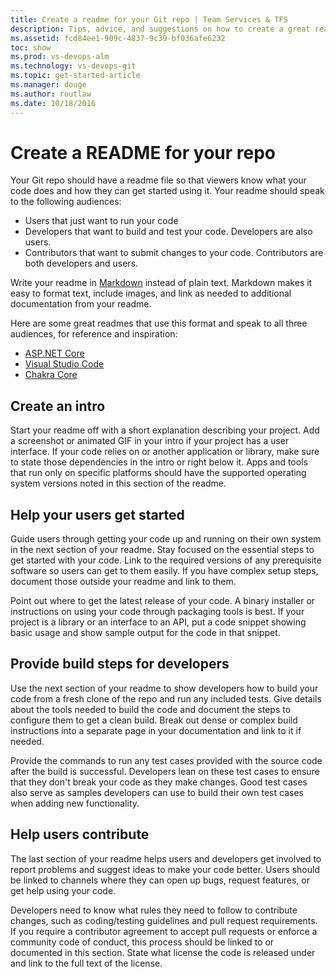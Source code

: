 ```yaml
---
title: Create a readme for your Git repo | Team Services & TFS
description: Tips, advice, and suggestions on how to create a great readne file for your Git repo.
ms.assetid: fcd84ee1-909c-4837-9c39-bf036afe6232
toc: show
ms.prod: vs-devops-alm
ms.technology: vs-devops-git
ms.topic: get-started-article
ms.manager: douge
ms.author: routlaw
ms.date: 10/18/2016
---
```


# Create a README for your repo

Your Git repo should have a readme file so that viewers know what your code does and how they can get started using it. 
Your readme should speak to the following audiences:

- Users that just want to run your code
- Developers that want to build and test your code. Developers are also users.
- Contributors that want to submit changes to your code. Contributors are both developers and users.

Write your readme in [Markdown](../reference/markdown-guidance.md) instead of plain text. Markdown makes it easy to format text, include images, and link as needed to additional documentation from your readme.

Here are some great readmes that use this format and speak to all three audiences, for reference and inspiration:

- [ASP.NET Core](https://github.com/aspnet/Home)
- [Visual Studio Code](https://github.com/Microsoft/vscode)
- [Chakra Core](https://github.com/Microsoft/ChakraCore)

## Create an intro

Start your readme off with a short explanation describing your project. Add a screenshot or animated GIF in your intro if your project has a user interface. 
If your code relies on or another application or library, make sure to state those dependencies in the intro or right below it. 
Apps and tools that run only on specific platforms should have the supported operating system versions noted in this section of the readme.

## Help your users get started

Guide users through getting your code up and running on their own system in the next section of your readme. 
Stay focused on the essential steps to get started with your code.
Link to the required versions of any prerequisite software so users can get to them easily.
If you have complex setup steps, document those outside your readme and link to them.

Point out where to get the latest release of your code. A binary installer or instructions on using your code through packaging tools is best.
If your project is a library or an interface to an API, put a code snippet showing basic usage and show sample output for the code in that snippet.   

## Provide build steps for developers

Use the next section of your readme to show developers how to build your code from a fresh clone of the repo and run any included tests.
Give details about the tools needed to build the code and document the steps to configure them to get a clean build. 
Break out dense or complex build instructions into a separate page in your documentation and link to it if needed.   

Provide the commands to run any test cases provided with the source code after the build is successful. 
Developers lean on these test cases to ensure that they don't break your code as they make changes. 
Good test cases also serve as samples developers can use to build their own test cases when adding new functionality.

## Help users contribute

The last section of your readme helps users and developers get involved to report problems and suggest ideas to make your code better.
Users should be linked to channels where they can open up bugs, request features, or get help using your code.   

Developers need to know what rules they need to follow to contribute changes, such as coding/testing guidelines and pull request requirements.
If you require a contributor agreement to accept pull requests or enforce a community code of conduct, this process should be linked to or documented in this section.
State what license the code is released under and link to the full text of the license.